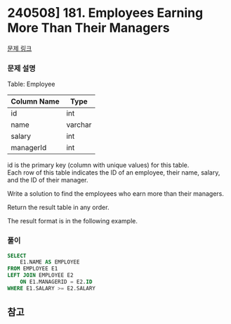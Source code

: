 # 240508] 181. Employees Earning More Than Their Managers

[문제 링크](https://leetcode.com/problems/employees-earning-more-than-their-managers/description/)

### 문제 설명
Table: Employee  

| Column Name | Type    |
|-------------|---------|
| id          | int     |
| name        | varchar |
| salary      | int     |
| managerId   | int     |

id is the primary key (column with unique values) for this table.  
Each row of this table indicates the ID of an employee, their name, salary, and the ID of their manager.  

Write a solution to find the employees who earn more than their managers.  

Return the result table in any order.  

The result format is in the following example.  

### 풀이
```sql
SELECT
    E1.NAME AS EMPLOYEE
FROM EMPLOYEE E1
LEFT JOIN EMPLOYEE E2
    ON E1.MANAGERID = E2.ID
WHERE E1.SALARY >= E2.SALARY
```

## 참고
